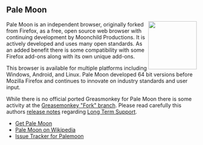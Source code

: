 ## Pale Moon
<img src="https://raw.githubusercontent.com/wiki/OpenUserJS/OpenUserJS.org/images/pale_moon_icon.png" width="128" height="128" align="right">

Pale Moon is an independent browser, originally forked from Firefox, as a free, open source web browser with continuing development by Moonchild Productions.  It is actively developed and uses many open standards. As an added benefit there is some compatibility with some Firefox add-ons along with its own unique add-ons.

This browser is available for multiple platforms including Windows, Android, and Linux. Pale Moon developed 64 bit versions before Mozilla Firefox and continues to innovate on industry standards and user input.

While there is no official ported Greasmonkey for Pale Moon there is some activity at the [Greasemonkey &quot;Fork&quot; branch][greasemonkeyForkRepo]. Please read carefully this authors [release notes][greasemonkeyForkReleases] regarding [Long Term Support][greasemonkeyForkLTS].

* [Get Pale Moon][palemoonBrowser]
* [Pale Moon on Wikipedia][wikipediaPalemoon]
* [Issue Tracker for Palemoon][palemoonIssueTracker]

[githubFavicon]: https://assets-cdn.github.com/favicon.ico
[oujsFavicon]: https://raw.githubusercontent.com/OpenUserJs/OpenUserJS.org/master/public/images/favicon16.png
[palemoonBrowser]: http://www.palemoon.org/
[wikipediaPalemoon]: https://www.wikipedia.org/wiki/Pale_Moon_%28web_browser%29
[palemoonIssueTracker]: https://forum.palemoon.org/viewforum.php?f=5
[greasemonkeyForkRepo]: https://github.com/janekptacijarabaci/greasemonkey
[greasemonkeyForkReleases]: https://github.com/janekptacijarabaci/greasemonkey/releases
[greasemonkeyForkLTS]: https://github.com/janekptacijarabaci/greasemonkey/issues/1
